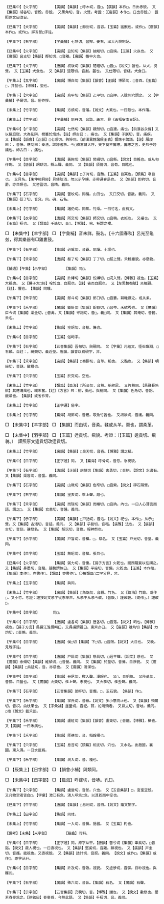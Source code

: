 <!-- { "loadSidebar": true } -->
	【巳集中】【火字部】		【廣韻】【集韻】□呼木切，音□。【廣韻】本作□。日出赤貌。　又【集韻】胡谷切，音縠。赤貌。　又黑角切，音。火聲。考證：〔【廣韻】本作□。日出赤貌。〕　謹照原文曰改日。 

	【巳集下】【犬字部】		【廣韻】【集韻】□餘封切，音容。【玉篇】猛獸也。或作□。【廣韻】本作□。或作□。詳豸部□字註。

	【午集下】【石字部】		【字彙補】七煞切，音擦。姜石，出大內規制記。

	【巳集中】【火字部】		【廣韻】丑知切【集韻】抽知切，□音摛。【玉篇】火焱也。　又【廣韻】呂支切【集韻】鄰知切，□音離。【廣韻】帷中火也。

	【巳集下】【犬字部】		【唐韻】初版切【集韻】楚綰切，□音□。【說文】齧也。从犬，戔聲。　又【玉篇】犬食也。　又【集韻】楚限切，音剗。齧也。　又仕限切，音棧。犬食曰。

	【午集上】【瓦字部】		【廣韻】博白切【集韻】【韻會】【正韻】博陌切，□音百。【玉篇】□，井甃也。【博雅】，甃也。

	【午集下】【穴字部】		【廣韻】烏甲切【集韻】乙甲切，□音押。入脉刺穴謂之。　又【字彙補】子曷切，音。俗作拶。

	【未集上】【竹字部】		【集韻】方煩切，音藩。【說文】大箕也。一曰蔽也。本作籓。

	【未集上】【竹字部】		【字彙補】同丹切，音談。縴索。見《黃福安南日記》。

	【午集中】【疒字部】		【廣韻】七然切【集韻】親然切，□音遷。痛也。【前漢谷永傳】又以掖庭獄，大為亂阱，榜箠於炮烙。【註】師古曰：，痛也。　又【集韻】子朕切，音。痛疾。　又【集韻】【韻會】【正韻】□七感切。與慘同。【前漢異姓諸侯王表】響應于謗議。【註】服虔曰：，音慘。應劭曰：秦法，誹謗者族。今□勝奮臂大呼，天下莫不響應，響應之害，更烈于謗議也。師古曰：，痛也。

	【午集中】【目字部】		【唐韻】黃絢切【集韻】熒絹切，□音縣。【說文】目搖也。或从旬作眴。　又【唐韻】胡畎切，縣上聲。義同。　又【集韻】須倫切，音荀。目眩也。

	【午集中】【目字部】		【廣韻】【集韻】□子肖切，音醮。【玉篇】目冥也。【類篇】嗔目也。　又貝名。【朱仲相貝經】貝使胎消，勿以示孕婦，赤帶通脊是也。　又【集韻】卽約切，音爵。亦目瞑也。　又咨盈切，音精。義同。

	【午集下】【石字部】		【廣韻】苦皎切。同磽。山田也。　又口交切，音敲。義同。　又【集韻】徒了切，音窕。同。磽，石名。

	【未集上】【竹字部】		【集韻】諸仍切。同篜。竹炬。一曰竹名，皮有文。

	【申集下】【衣字部】		【唐韻】所交切【集韻】師交切，□音稍。衣絍也。　又襊也。　又【玉篇】袑也。　又【類篇】千遙切，音□。【博雅】、袩、衽謂之褸。

□	【未集中】【羊字部】	□	【字彙補】音未詳。鼓名。【十六國春秋】呂光至龜兹，得其樂器有□雞婁鼓。

	【午集下】【石字部】		【集韻】必駕切，音霸。同壩。土堰也。

	【午集下】【禾字部】		【唐韻】都了切【集韻】丁了切，□貂上聲。禾穗垂貌。亦懸物。

	【補遺】【午集】【示字部】		【集韻】同□。

	【午集中】【目字部】		【廣韻】許縛切【集韻】怳縛切，□况入聲。【博雅】視也。【玉篇】大視也。　又【揚子太□經】唫於血，自肥也。【註】省而自肥也。　又【左思魏都賦】焉相顧。【註】，懼也。　【集韻】同矆。

	【午集下】【禾字部】		【廣韻】郞斗切【集韻】郞口切，□音簍。耕畦謂之。或从耒。

	【午集下】【禾字部】		【廣韻】鋤針切【集韻】鉏簪切，□音岑。禾欲秀也。　又【廣韻】巨今切【集韻】渠金切，□音禽。又【集韻】岑譖切，音□。義□同。　又【集韻】其淹切，音箝。禾名。

	【未集上】【竹字部】		【集韻】空胡切，音枯。篾也。

	【午集中】【目字部】		【玉篇】俗眄字。

	【午集下】【石字部】		【五音集韻】吾甸切。與硯同。　又【字彙】元結文，怪石臨淵，□石顚。自註：，綺競切，義近瑩。唐韻，韻會以爲硯字，非。

	【午集下】【禾字部】		【廣韻】【集韻】□秦醉切，音萃。稻也。　又黏也。　又【集韻】明祕切，音謎。散種也。

	【午集下】【穴字部】		【玉篇】於究切。空也。

	【未集上】【竹字部】		【類篇】【篇海】□所交切，音稍。船舵尾。　又與稍同。【馬融長笛賦】其應淸風也，纖末奮。【註】《方言》曰：稍，動也。與稍同。　又【集韻】色角切，音朔。飯帚也。　【集韻】或省作筲。

	【未集上】【竹字部】		【正字通】俗字。

	【未集上】【竹字部】		【篇海】胡郭切，音鑊。取魚竹器也。　又胡誤切，音護。義同。

□	【未集中】【羊字部】	□	【集韻】而由切，音柔。鞣或从羊。耎也，謂柔革。

□	【未集中】【羽字部】	□	【玉篇】逹貢切。飛貌。考證：〔【玉篇】逵貢切。飛貌。〕　謹照原文逵貢切改逹貢切。 

	【未集上】【竹字部】		【廣韻】【集韻】□良刃切，音吝。【博雅】謂之植。

	【午集中】【目字部】		【正字通】同。　又【篇海】呼骨切，音忽。急視貌。

	【午集下】【石字部】		【唐韻】【正韻】居竦切【集韻】古勇切，□音拱。【說文】水邊石。　又【集韻】渠容切，音蛩。義同。

	【午集下】【石字部】		【廣韻】山戟切【集韻】色窄切，□音索。【說文】碎石隕聲。

	【午集下】【石字部】		【集韻】里亥切，來上聲。磨也。

	【午集下】【禾字部】		【廣韻】而瑞切【集韻】而睡切，□音抐。內也。一曰人心薄言而語，謂之□。　又【集韻】女恚切，音諈。義同。

	【午集下】【示字部】		【廣韻】【集韻】□戸括切，音活。【說文】祀也。本作□，从示□聲。又【集韻】古活切，音括。義同。　又【集韻】乎刮切，音秳。【廣雅】法也。　又【廣韻】古切，音刮。禳祭名。　又【集韻】胡玩切，音換。報神祭也。

	【午集下】【示字部】		【廣韻】戸盲切，音橫。□，祭名。　又【玉篇】戸光切，音皇。義同。

	【午集中】【目字部】		【玉篇】無昭切，音描。張目也。

	【巳集中】【火字部】		【集韻】弼力切，音愎。【揚子方言】火乾也。關西隴冀以往謂之。　又【集韻】鼻墨切，音菔。趙魏謂熬曰。　又【集韻】平祕切，音備。火乾也。【玉篇】本作煏。【集韻】本作□，亦書作□。【類篇】亦書作□。〇按類篇□二字分見，非。

	【午集上】【玉字部】		【集韻】與同。

	【未集上】【竹字部】		【廣韻】【集韻】□魚旣切，音毅。竹名。　又【篇海】竹節。或作□。又小竹。考證：謹按說文豙字從豕辛声。从豙不从豙今改。〔音毅。〕謹改毅。〔或作□。〕謹改□。 

	【午集中】【目字部】		同□。

	【午集中】【目字部】		【唐韻】盧各切【集韻】歷各切，□音落。【說文】眄也。【博雅】視也。【揚子方言】吳揚江淮謂眄曰。又吳揚謂視曰。東齊亦曰。　又【廣韻】離灼切【集韻】力灼切，□音略。義同。

	【午集中】【目字部】		【唐韻】侯□切【集韻】下□切，□音限。【說文】大目也。　又晚。見晚字註。

	【午集中】【目字部】		【唐韻】戸扃切【集韻】懸扃切，□迥平聲。【說文】惑也。　又【廣韻】余傾切【集韻】維傾切，□音營。義同。　又【集韻】於莖切，音鶯。目淨貌。　又【廣韻】【集韻】□烏猛切，音。亦惑也。　又【廣韻】淸潔也。

	【午集中】【目字部】		【集韻】丑戹切，檉入聲。澤眼也。　又□，目明貌。　又陟革切，音摘。目豎也。　又【廣韻】火癸切，倠上聲。恚視也。　又火季切，倠去聲。義同。

	【午集下】【石字部】		【五音集韻】郞旰切，音爛。□，玉石貌。　【集韻】作□。

	【午集下】【禾字部】		【集韻】掌氏切，音紙。【說文】多小意而止也。　又【集韻】頸爾切，音枳。曲枝果也。　又【字彙補】居里切，音紀。首，蛇兩頭者。　又巨支切，音岐。義同。○按《說文》載禾部。

	【午集下】【禾字部】		【廣韻】盧紅切【集韻】【韻會】盧東切，□音籠。【博雅】，穧也。　又【廣韻】一曰禾病也。

	【午集下】【禾字部】		【集韻】匿德切，音。稻穀穰也。

	【午集下】【穴字部】		【玉篇】息咨切【類篇】相支切。穴也。　又水名。出趙國，襄國，東入湡。一曰水厓爲。

	【午集下】【禾字部】		【集韻】測入切，音。種也。

□	【辰集上】【日字部】	□	【韻會小補】與類同。

□	【未集中】【缶字部】	□	【篇海】呼嫁切，音哧。孔□。

	【午集下】【穴字部】		【集韻】盧當切，音郞。穴也。　又【五音集韻】□，宮室空貌。　又凡物空者皆白□。【字彙】澂江有魚，滇人呼爲□魚，以其乾而中空也。

	【巳集下】【牛字部】		【唐韻】【集韻】□息利切，音四。【說文】籀文牭字。

	【午集上】【田字部】		【集韻】同畦。

	【未集上】【竹字部】		【集韻】一入切，音揖。挹器。　又【玉篇】杓也。

	【備考】【未集】【米字部】		【龍龕】同料。

	【午集中】【目字部】		【正字通】同。原字从幵。【唐韻】苦兮切【集韻】牽奚切，□音谿。【說文】蔽人視也。一曰直視也。　又【集韻】堅奚切，音雞。躁視也。　又【廣韻】戸圭切，音攜。能視也。又直視貌。　又【集韻】詰計切，音契。義同。　【說文】或作□。【集韻】或作□。原字从幵。

	【午集中】【目字部】		【集韻】許及切，音吸。視貌。　又虛涉切，音弽。目眇視也。與瞸同。

	【午集下】【石字部】		【廣韻】殊六切，音孰。【集韻】石名。　又【廣韻】石聲。

	【午集下】【示字部】		【五音集韻】充稅切，音。【博雅】謝也。　又【說文】數祭也。讀若舂麥爲之。【徐鉉曰】舂麥爲，今無此語。　又【集韻】千短切，音。義同。

